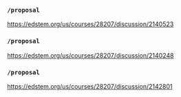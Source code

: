 ### `/proposal`
https://edstem.org/us/courses/28207/discussion/2140523
### `/proposal`
https://edstem.org/us/courses/28207/discussion/2140248
### `/proposal`
https://edstem.org/us/courses/28207/discussion/2142801
